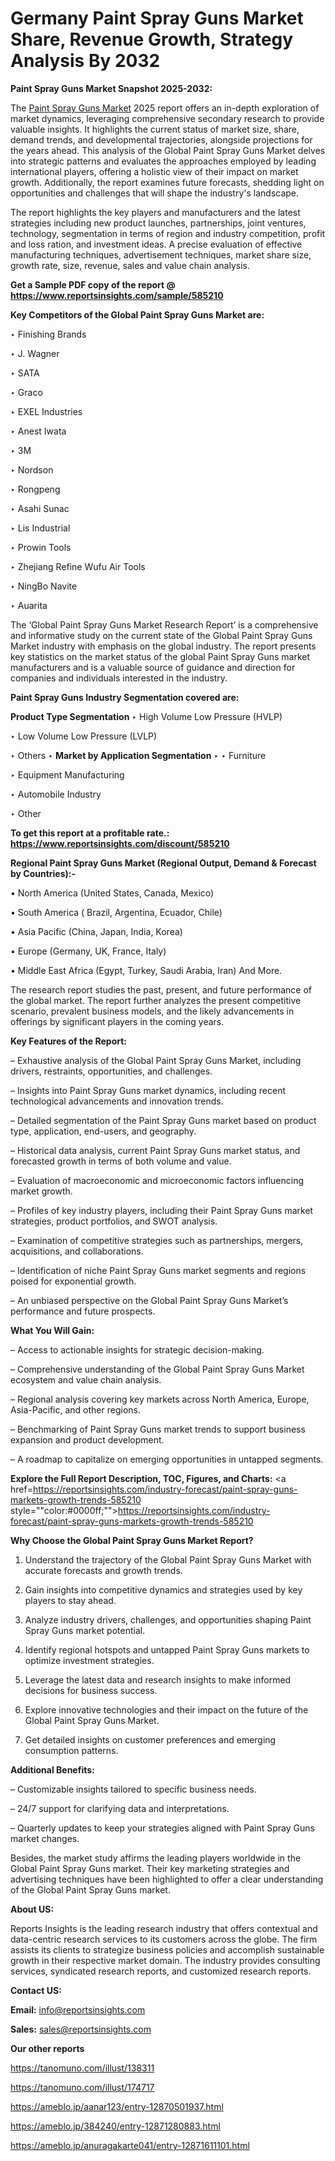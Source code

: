 # Germany Paint Spray Guns Market Share, Revenue Growth, Strategy Analysis By 2032

<strong>Paint Spray Guns Market Snapshot 2025-2032:</strong>

The <a href=https://www.reportsinsights.com/sample/585210>Paint Spray Guns Market</a> 2025 report offers an in-depth exploration of market dynamics, leveraging comprehensive secondary research to provide valuable insights. It highlights the current status of market size, share, demand trends, and developmental trajectories, alongside projections for the years ahead. This analysis of the Global Paint Spray Guns Market delves into strategic patterns and evaluates the approaches employed by leading international players, offering a holistic view of their impact on market growth. Additionally, the report examines future forecasts, shedding light on opportunities and challenges that will shape the industry's landscape.

The report highlights the key players and manufacturers and the latest strategies including new product launches, partnerships, joint ventures, technology, segmentation in terms of region and industry competition, profit and loss ration, and investment ideas. A precise evaluation of effective manufacturing techniques, advertisement techniques, market share size, growth rate, size, revenue, sales and value chain analysis.

<strong>Get a Sample PDF copy of the report @ <a href=https://www.reportsinsights.com/sample/585210 style=color:#0000ff;>https://www.reportsinsights.com/sample/585210</a></strong>

<strong>Key Competitors of the Global Paint Spray Guns Market are:</strong>

‣ Finishing Brands

‣ J. Wagner

‣ SATA

‣ Graco

‣ EXEL Industries

‣ Anest Iwata

‣ 3M

‣ Nordson

‣ Rongpeng

‣ Asahi Sunac

‣ Lis Industrial

‣ Prowin Tools

‣ Zhejiang Refine Wufu Air Tools

‣ NingBo Navite

‣ Auarita

The ‘Global Paint Spray Guns Market Research Report’ is a comprehensive and informative study on the current state of the Global Paint Spray Guns Market industry with emphasis on the global industry. The report presents key statistics on the market status of the global Paint Spray Guns market manufacturers and is a valuable source of guidance and direction for companies and individuals interested in the industry.

<strong>Paint Spray Guns Industry Segmentation covered are:</strong>

<strong>Product Type Segmentation</strong>
‣
High Volume Low Pressure (HVLP)

‣ Low Volume Low Pressure (LVLP)

‣ Others
‣ 
<strong>Market by Application Segmentation</strong>
‣
‣  Furniture

‣ Equipment Manufacturing

‣ Automobile Industry

‣ Other

<strong>To get this report at a profitable rate.: <a href=https://www.reportsinsights.com/discount/585210 style=color:#0000ff;>https://www.reportsinsights.com/discount/585210</a></strong>

<strong>Regional Paint Spray Guns Market (Regional Output, Demand &amp; Forecast by Countries):-</strong>

• North America (United States, Canada, Mexico)

• South America ( Brazil, Argentina, Ecuador, Chile)

• Asia Pacific (China, Japan, India, Korea)

• Europe (Germany, UK, France, Italy)

• Middle East Africa (Egypt, Turkey, Saudi Arabia, Iran) And More.

The research report studies the past, present, and future performance of the global market. The report further analyzes the present competitive scenario, prevalent business models, and the likely advancements in offerings by significant players in the coming years.

<strong>Key Features of the Report:</strong>

– Exhaustive analysis of the Global Paint Spray Guns Market, including drivers, restraints, opportunities, and challenges.

– Insights into Paint Spray Guns market dynamics, including recent technological advancements and innovation trends.

– Detailed segmentation of the Paint Spray Guns market based on product type, application, end-users, and geography.

– Historical data analysis, current Paint Spray Guns market status, and forecasted growth in terms of both volume and value.

– Evaluation of macroeconomic and microeconomic factors influencing market growth.

– Profiles of key industry players, including their Paint Spray Guns market strategies, product portfolios, and SWOT analysis.

– Examination of competitive strategies such as partnerships, mergers, acquisitions, and collaborations.

– Identification of niche Paint Spray Guns market segments and regions poised for exponential growth.

– An unbiased perspective on the Global Paint Spray Guns Market’s performance and future prospects.

<strong>What You Will Gain:</strong>

– Access to actionable insights for strategic decision-making.

– Comprehensive understanding of the Global Paint Spray Guns Market ecosystem and value chain analysis.

– Regional analysis covering key markets across North America, Europe, Asia-Pacific, and other regions.

– Benchmarking of Paint Spray Guns market trends to support business expansion and product development.

– A roadmap to capitalize on emerging opportunities in untapped segments.

<strong>Explore the Full Report Description, TOC, Figures, and Charts:</strong>
<a href=https://reportsinsights.com/industry-forecast/paint-spray-guns-markets-growth-trends-585210 style=""color:#0000ff;"">https://reportsinsights.com/industry-forecast/paint-spray-guns-markets-growth-trends-585210</a>

<strong>Why Choose the Global Paint Spray Guns Market Report?</strong>

1. Understand the trajectory of the Global Paint Spray Guns Market with accurate forecasts and growth trends.

2. Gain insights into competitive dynamics and strategies used by key players to stay ahead.

3. Analyze industry drivers, challenges, and opportunities shaping Paint Spray Guns market potential.

4. Identify regional hotspots and untapped Paint Spray Guns markets to optimize investment strategies.

5. Leverage the latest data and research insights to make informed decisions for business success.

6. Explore innovative technologies and their impact on the future of the Global Paint Spray Guns Market.

7. Get detailed insights on customer preferences and emerging consumption patterns.

<strong>Additional Benefits:</strong>

– Customizable insights tailored to specific business needs.

– 24/7 support for clarifying data and interpretations.

– Quarterly updates to keep your strategies aligned with Paint Spray Guns market changes.

Besides, the market study affirms the leading players worldwide in the Global Paint Spray Guns market. Their key marketing strategies and advertising techniques have been highlighted to offer a clear understanding of the Global Paint Spray Guns market.

<strong><strong>About US</strong>:</strong>

Reports Insights is the leading research industry that offers contextual and data-centric research services to its customers across the globe. The firm assists its clients to strategize business policies and accomplish sustainable growth in their respective market domain. The industry provides consulting services, syndicated research reports, and customized research reports.

<strong>Contact US:</strong>

<p class=><b>Email:</b> <a href=mailto:info@reportsinsights.com>info@reportsinsights.com</a></p>
<p class=><b>Sales:</b> <a href=mailto:sales@reportsinsights.com>sales@reportsinsights.com</a></p>

<strong>Our other reports</strong>

<a href=https://tanomuno.com/illust/138311>https://tanomuno.com/illust/138311</a>

<a href=https://tanomuno.com/illust/174717>https://tanomuno.com/illust/174717</a>

<a href=https://ameblo.jp/aanar123/entry-12870501937.html>https://ameblo.jp/aanar123/entry-12870501937.html</a>

<a href=https://ameblo.jp/384240/entry-12871280883.html>https://ameblo.jp/384240/entry-12871280883.html</a>

<a href=https://ameblo.jp/anuragakarte041/entry-12871611101.html>https://ameblo.jp/anuragakarte041/entry-12871611101.html</a>
